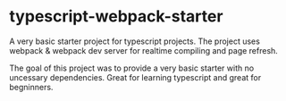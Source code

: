 # typescript-webpack-starter

A very basic starter project for typescript projects. The project uses webpack & webpack dev server for realtime compiling and page refresh.

The goal of this project was to provide a very basic starter with no uncessary dependencies. Great for learning typescript and great for begninners.